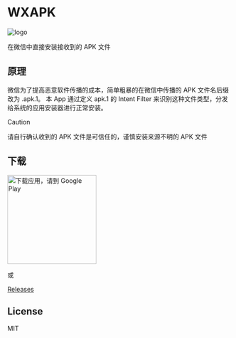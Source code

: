 # WXAPK

![logo](app/src/main/res/mipmap-xxxhdpi/ic_launcher_round.png)

在微信中直接安装接收到的 APK 文件

## 原理

微信为了提高恶意软件传播的成本，简单粗暴的在微信中传播的 APK 文件名后缀改为 .apk.1。
本 App 通过定义 apk.1 的 Intent Filter 来识别这种文件类型，分发给系统的应用安装器进行正常安装。

> [!CAUTION]
> 请自行确认收到的 APK 文件是可信任的，谨慎安装来源不明的 APK 文件

## 下载

<a href='https://play.google.com/store/apps/details?id=com.twiceyuan.wxapk'>
  <img alt='下载应用，请到 Google Play' src='https://play.google.com/intl/en_us/badges/images/generic/zh-cn_badge_web_generic.png' width='200px' />
</a>

或

[Releases](https://github.com/twiceyuan/WXAPK/releases)

## License 

MIT
